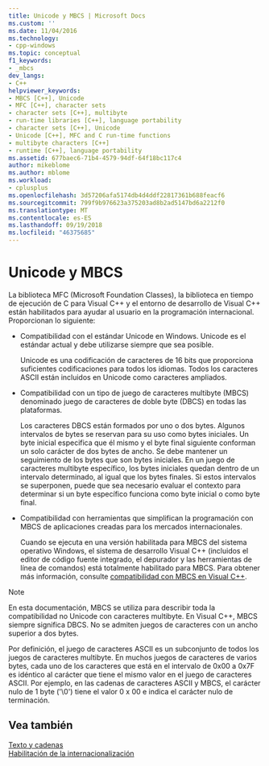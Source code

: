 ```yaml
---
title: Unicode y MBCS | Microsoft Docs
ms.custom: ''
ms.date: 11/04/2016
ms.technology:
- cpp-windows
ms.topic: conceptual
f1_keywords:
- _mbcs
dev_langs:
- C++
helpviewer_keywords:
- MBCS [C++], Unicode
- MFC [C++], character sets
- character sets [C++], multibyte
- run-time libraries [C++], language portability
- character sets [C++], Unicode
- Unicode [C++], MFC and C run-time functions
- multibyte characters [C++]
- runtime [C++], language portability
ms.assetid: 677baec6-71b4-4579-94df-64f18bc117c4
author: mikeblome
ms.author: mblome
ms.workload:
- cplusplus
ms.openlocfilehash: 3d57206afa5174db4d4ddf22817361b688feacf6
ms.sourcegitcommit: 799f9b976623a375203ad8b2ad5147bd6a2212f0
ms.translationtype: MT
ms.contentlocale: es-ES
ms.lasthandoff: 09/19/2018
ms.locfileid: "46375685"
---
```

# <a name="unicode-and-mbcs"></a>Unicode y MBCS

La biblioteca MFC (Microsoft Foundation Classes), la biblioteca en tiempo de ejecución de C para Visual C++ y el entorno de desarrollo de Visual C++ están habilitados para ayudar al usuario en la programación internacional. Proporcionan lo siguiente:

- Compatibilidad con el estándar Unicode en Windows. Unicode es el estándar actual y debe utilizarse siempre que sea posible.

   Unicode es una codificación de caracteres de 16 bits que proporciona suficientes codificaciones para todos los idiomas. Todos los caracteres ASCII están incluidos en Unicode como caracteres ampliados.

- Compatibilidad con un tipo de juego de caracteres multibyte (MBCS) denominado juego de caracteres de doble byte (DBCS) en todas las plataformas.

   Los caracteres DBCS están formados por uno o dos bytes. Algunos intervalos de bytes se reservan para su uso como bytes iniciales. Un byte inicial especifica que él mismo y el byte final siguiente conforman un solo carácter de dos bytes de ancho. Se debe mantener un seguimiento de los bytes que son bytes iniciales. En un juego de caracteres multibyte específico, los bytes iniciales quedan dentro de un intervalo determinado, al igual que los bytes finales. Si estos intervalos se superponen, puede que sea necesario evaluar el contexto para determinar si un byte específico funciona como byte inicial o como byte final.

- Compatibilidad con herramientas que simplifican la programación con MBCS de aplicaciones creadas para los mercados internacionales.

   Cuando se ejecuta en una versión habilitada para MBCS del sistema operativo Windows, el sistema de desarrollo Visual C++ (incluidos el editor de código fuente integrado, el depurador y las herramientas de línea de comandos) está totalmente habilitado para MBCS. Para obtener más información, consulte [compatibilidad con MBCS en Visual C++](../text/mbcs-support-in-visual-cpp.md).

> [!NOTE]
>  En esta documentación, MBCS se utiliza para describir toda la compatibilidad no Unicode con caracteres multibyte. En Visual C++, MBCS siempre significa DBCS. No se admiten juegos de caracteres con un ancho superior a dos bytes.

Por definición, el juego de caracteres ASCII es un subconjunto de todos los juegos de caracteres multibyte. En muchos juegos de caracteres de varios bytes, cada uno de los caracteres que está en el intervalo de 0x00 a 0x7F es idéntico al carácter que tiene el mismo valor en el juego de caracteres ASCII. Por ejemplo, en las cadenas de caracteres ASCII y MBCS, el carácter nulo de 1 byte ('\0') tiene el valor 0 x 00 e indica el carácter nulo de terminación.

## <a name="see-also"></a>Vea también

[Texto y cadenas](../text/text-and-strings-in-visual-cpp.md)<br/>
[Habilitación de la internacionalización](../text/international-enabling.md)